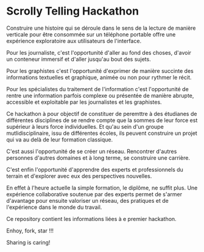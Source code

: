 # Scrolly Telling Hackathon

Construire une histoire qui se déroule dans le sens de la lecture de manière verticale pour être consommée sur un téléphone portable offre une expérience exploratoire aux utilisateurs de l'interface.

Pour les journaliste, c'est l'opportunité d'aller au fond des choses, d'avoir un conteneur immersif et d'aller jusqu'au bout des sujets.

Pour les graphistes c'est l'opportunité d'exprimer de manière succinte des informations textuelles et graphique, animée ou non pour rythmer le récit.

Pour les spécialistes du traitement de l'information c'est l'opportunité de rentre une information parfois complexe ou présentée de manière abrupte, accessible et exploitable par les journalistes et les graphistes.

Ce hackathon à pour objectif de constituer de peremttre à des étudianes de différentes disciplines de se rendre compte que la sommes de leur force est supérieur à leurs force individuelles. Et qu'au sein d'un groupe mutlidisciplinaire, issu de différentes écoles, ils peuvent construire un projet qui va au delà de leur formation classique.

C'est aussi l'opportunité de se créer un réseau. Rencontrer d'autres personnes d'autres domaines et à long terme, se construire une carrière.

C'est enfin l'opportunité d'apprendre des experts et professionnels du terrain et d'explorer avec eux des perspectives nouvelles.

En effet à l'heure actuelle la simple formation, le diplôme, ne suffit plus. Une expérience collaborative soutenue par des experts permet de s'armer d'avantage pour ensuite valoriser un réseau, des pratiques et de l'expérience dans le monde du travail.

Ce repository contient les informations liées à  e premier hackathon.

Enhoy, fork, star !!!

Sharing is caring!
